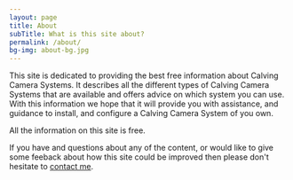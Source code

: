 ```yaml
---
layout: page
title: About
subTitle: What is this site about?
permalink: /about/
bg-img: about-bg.jpg
---
```


This site is dedicated to providing the best free information about Calving Camera Systems. It describes all the different types of Calving Camera Systems that are available and offers advice on which system you can use. With this information we hope that it will provide you with assistance, and guidance to install, and configure a Calving Camera System of you own. 

All the information on this site is free. 

If you have and questions about any of the content, or would like to give some feeback about how this site could be improved then please don't hesitate to [contact me](#contact).